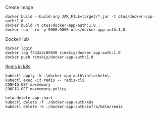 Create image
```
docker build --build-arg JAR_FILE=target/*.jar -t otus/docker-app-auth:1.0 .
docker build -t otus/docker-app-auth:1.0 .
docker run --rm -p 9000:9000 otus/docker-app-auth:1.0
```

DockerHub <br>
```
docker login
docker tag f342a3c05940 rimskiy/docker-app-auth:1.0
docker push rimskiy/docker-app-auth:1.0
```

[Redis in k8s](https://kubernetes.io/docs/tutorials/configuration/configure-redis-using-configmap/)
```
kubectl apply -k .\docker-app-auth\infra\helm\.
kubectl exec -it redis -- redis-cli
CONFIG GET maxmemory
CONFIG GET maxmemory-policy
```

```
helm delete app-chart
kubectl delete -f ./docker-app-auth/k8s
kubectl delete -k ./docker-app-auth/infra/helm/redis
```
